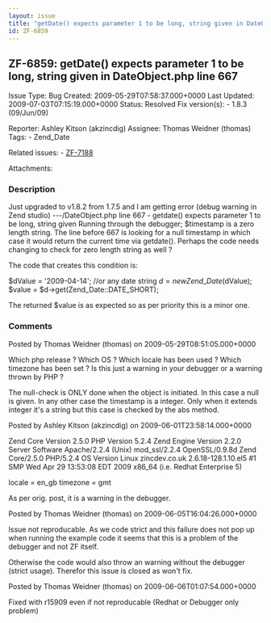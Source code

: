 ```yaml
---
layout: issue
title: "getDate() expects parameter 1 to be long, string given in DateObject.php line 667"
id: ZF-6859
---
```


ZF-6859: getDate() expects parameter 1 to be long, string given in DateObject.php line 667
------------------------------------------------------------------------------------------

 Issue Type: Bug Created: 2009-05-29T07:58:37.000+0000 Last Updated: 2009-07-03T07:15:19.000+0000 Status: Resolved Fix version(s): - 1.8.3 (09/Jun/09)
 
 Reporter:  Ashley Kitson (akzincdig)  Assignee:  Thomas Weidner (thomas)  Tags: - Zend\_Date
 
 Related issues: - [ZF-7188](/issues/browse/ZF-7188)
 
 Attachments: 
### Description

Just upgraded to v1.8.2 from 1.7.5 and I am getting error (debug warning in Zend studio) ---/DateObject.php line 667 - getdate() expects parameter 1 to be long, string given Running through the debugger; $timestamp is a zero length string. The line before 667 is looking for a null timestamp in which case it would return the current time via getdate(). Perhaps the code needs changing to check for zero length string as well ?

The code that creates this condition is:

$dValue = '2009-04-14'; //or any date string $d = new Zend\_Date($dValue); $value = $d->get(Zend\_Date::DATE\_SHORT);

The returned $value is as expected so as per priority this is a minor one.

 

 

### Comments

Posted by Thomas Weidner (thomas) on 2009-05-29T08:51:05.000+0000

Which php release ? Which OS ? Which locale has been used ? Which timezone has been set ? Is this just a warning in your debugger or a warning thrown by PHP ?

The null-check is ONLY done when the object is initiated. In this case a null is given. In any other case the timestamp is a integer. Only when it extends integer it's a string but this case is checked by the abs method.

 

 

Posted by Ashley Kitson (akzincdig) on 2009-06-01T23:58:14.000+0000

Zend Core Version 2.5.0 PHP Version 5.2.4 Zend Engine Version 2.2.0 Server Software Apache/2.2.4 (Unix) mod\_ssl/2.2.4 OpenSSL/0.9.8d Zend Core/2.5.0 PHP/5.2.4 OS Version Linux zincdev.co.uk 2.6.18-128.1.10.el5 #1 SMP Wed Apr 29 13:53:08 EDT 2009 x86\_64 (i.e. Redhat Enterprise 5)

locale = en\_gb timezone = gmt

As per orig. post, it is a warning in the debugger.

 

 

Posted by Thomas Weidner (thomas) on 2009-06-05T16:04:26.000+0000

Issue not reproducable. As we code strict and this failure does not pop up when running the example code it seems that this is a problem of the debugger and not ZF itself.

Otherwise the code would also throw an warning without the debugger (strict usage). Therefor this issue is closed as won't fix.

 

 

Posted by Thomas Weidner (thomas) on 2009-06-06T01:07:54.000+0000

Fixed with r15909 even if not reproducable (Redhat or Debugger only problem)

 

 